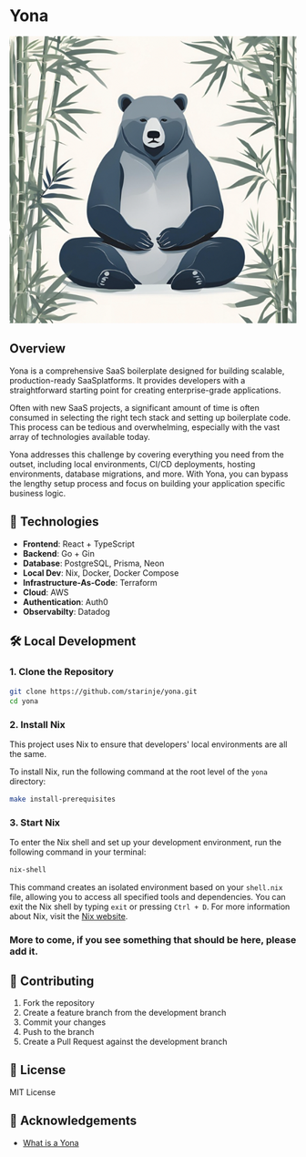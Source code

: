 # Yona

<div align="center">

![A bear](images/yona.png)

</div>

## Overview

Yona is a comprehensive SaaS boilerplate designed for building scalable, production-ready SaaSplatforms. It provides developers with a straightforward starting point for creating enterprise-grade applications.

Often with new SaaS projects, a significant amount of time is often consumed in selecting the right tech stack and setting up boilerplate code. This process can be tedious and overwhelming, especially with the vast array of technologies available today.

Yona addresses this challenge by covering everything you need from the outset, including local environments, CI/CD deployments, hosting environments, database migrations, and more. With Yona, you can bypass the lengthy setup process and focus on building your application specific business logic.

## 🚀 Technologies

- **Frontend**: React + TypeScript
- **Backend**: Go + Gin
- **Database**: PostgreSQL, Prisma, Neon
- **Local Dev**: Nix, Docker, Docker Compose
- **Infrastructure-As-Code**: Terraform
- **Cloud**: AWS
- **Authentication**: Auth0
- **Observabilty**: Datadog

## 🛠 Local Development

### 1. Clone the Repository

```bash
git clone https://github.com/starinje/yona.git
cd yona
```

### 2. Install Nix

This project uses Nix to ensure that developers' local environments are all the same.

To install Nix, run the following command at the root level of the `yona` directory:

```bash
make install-prerequisites
```

### 3. Start Nix

To enter the Nix shell and set up your development environment, run the following command in your terminal:

```bash
nix-shell

```

This command creates an isolated environment based on your `shell.nix` file, allowing you to access all specified tools and dependencies. You can exit the Nix shell by typing `exit` or pressing `Ctrl + D`. For more information about Nix, visit the [Nix website](https://nixos.org/nix/).

### More to come, if you see something that should be here, please add it.

## 🤝 Contributing

1. Fork the repository
2. Create a feature branch from the development branch
3. Commit your changes
4. Push to the branch
5. Create a Pull Request against the development branch

## 📄 License

MIT License

## 🌟 Acknowledgements

- [What is a Yona](https://nativehistoryassociation.org/tutor_tsalagi2_study.php)
